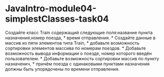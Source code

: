 # JavaIntro-module04-simplestClasses-task04
Создайте класс Train содержащий следующие поля:название пункта назначения,номер поезда,  * время отправления. * Создайте данные в  массив из пяти элементов типа Train, *  добавьте возможность сортировки элементов массива по номерам поездов. *  Добавьте возможность вывода информации о поезде, номер которого введён пользователем. *  Добавьте возможность сортировки массив по пункту назначенич,  *  причём поезда с одинаковыми пунктами назначения должны быть упорядочены по времени отправления.
